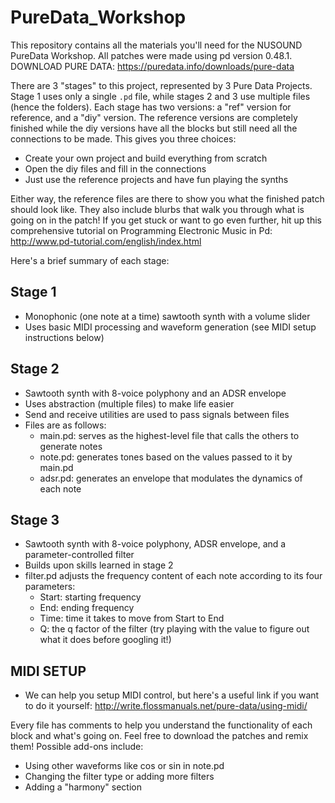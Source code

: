 # PureData_Workshop
This repository contains all the materials you'll need for the NUSOUND PureData Workshop.
All patches were made using pd version 0.48.1.
DOWNLOAD PURE DATA: https://puredata.info/downloads/pure-data

There are 3 "stages" to this project, represented by 3 Pure Data Projects.
Stage 1 uses only a single `.pd` file, while stages 2 and 3 use multiple files (hence the folders).
Each stage has two versions: a "ref" version for reference, and a "diy" version.
The reference versions are completely finished while the diy versions have all the blocks
but still need all the connections to be made. This gives you three choices:
* Create your own project and build everything from scratch
* Open the diy files and fill in the connections
* Just use the reference projects and have fun playing the synths

Either way, the reference files are there to show you what the finished patch should look like. They also include blurbs that walk you through what is going on in the patch! If you get stuck or want to go even further, hit up this comprehensive tutorial on Programming Electronic Music in Pd: http://www.pd-tutorial.com/english/index.html

Here's a brief summary of each stage:

## Stage 1
* Monophonic (one note at a time) sawtooth synth with a volume slider
* Uses basic MIDI processing and waveform generation (see MIDI setup instructions below)

## Stage 2
* Sawtooth synth with 8-voice polyphony and an ADSR envelope
* Uses abstraction (multiple files) to make life easier
* Send and receive utilities are used to pass signals between files
* Files are as follows:
	* main.pd: serves as the highest-level file that calls the others to generate notes
	* note.pd: generates tones based on the values passed to it by main.pd
	* adsr.pd: generates an envelope that modulates the dynamics of each note
## Stage 3
* Sawtooth synth with 8-voice polyphony, ADSR envelope, and a parameter-controlled filter
* Builds upon skills learned in stage 2
* filter.pd adjusts the frequency content of each note according to its four parameters:
	* Start: starting frequency
	* End: ending frequency
	* Time: time it takes to move from Start to End
	* Q: the q factor of the filter (try playing with the value to figure out what it does before googling it!)

## MIDI SETUP
* We can help you setup MIDI control, but here's a useful link if you want to do it yourself:
http://write.flossmanuals.net/pure-data/using-midi/

Every file has comments to help you understand the functionality of each block and what's going on.
Feel free to download the patches and remix them!
Possible add-ons include:
* Using other waveforms like cos or sin in note.pd
* Changing the filter type or adding more filters
* Adding a "harmony" section 
